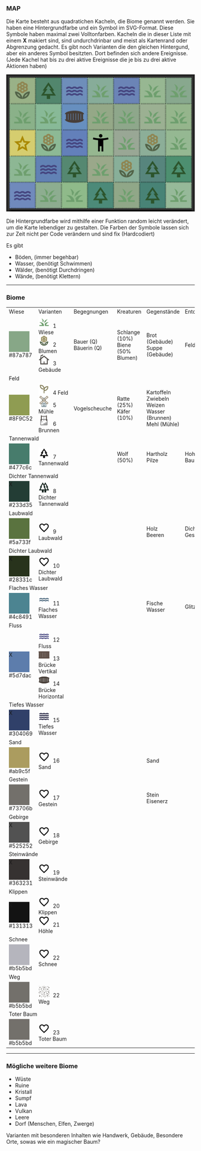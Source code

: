 <style>
    .tile{
        width: 55px;
        height: 55px;
        float: left;
        margin: 0 10px 0 0;
    }
    .symbol{
        width: 30px;
        height: 30px;
        margin: 0 5px 0 0;
    }
    .event{
        width: 25px;
        height: 25px;
        float: left;
        margin: 0 5px 0 0;
    }
</style>

### MAP

Die Karte besteht aus quadratichen Kacheln, die Biome genannt werden. Sie haben eine Hintergrundfarbe und ein Symbol im SVG-Format. Diese Symbole haben maximal zwei Volltonfarben. Kacheln die in dieser Liste mit einem <b>X</b> makiert sind, sind undurchdrinbar und meist als Kartenrand oder Abgrenzung gedacht. Es gibt noch Varianten die den gleichen Hintergund, aber ein anderes Symbol besitzten. Dort befinden sich andere Ereignisse.
(Jede Kachel hat bis zu drei aktive Ereignisse die je bis zu drei aktive Aktionen haben)

<img src="./img/map.png">

Die Hintergrundfarbe wird mithilfe einer Funktion random leicht verändert, um die Karte lebendiger zu gestalten. Die Farben der Symbole lassen sich zur Zeit nicht per Code verändern und sind fix (Hardcodiert)

Es gibt

- Böden, (immer begehbar)
- Wasser, (benötigt Schwimmen)
- Wälder, (benötigt Durchdringen)
- Wände, (benötigt Klettern)

<hr>

### Biome

<table>
    <tr>
        <td>Wiese</td>
        <td>Varianten</td>
        <td>Begegnungen</td>
        <td>Kreaturen</td>
        <td>Gegenstände</td>
        <td>Entdecken</td>
    </tr>
    <tr>
        <td><div style="background-color: #87a787;" class="tile"></div><br>#87a787</td>
        <td>
            <img src="../assets/mapIcons/grass.svg" class="symbol"> 1 Wiese<br>
            <img src="../assets/mapIcons/flower.svg" class="symbol"> 2 Blumen<br>
            <img src="../assets/mapIcons/home.svg" class="symbol"> 3 Gebäude<br>
        </td>
        <td id="npcs">Bauer (Q)<br>Bäuerin (Q)</td>
        <td id="angr">Schlange (10%)<br>Biene (50% Blumen)</td>
        <td id="item">Brot (Gebäude)<br>Suppe (Gebäude)</td>
        <td id="such">Feldweg</td>
    </tr>
    <tr>
        <td colspan="6">Feld</td>
    </tr>
    <tr>
        <td><div style="background-color: #8F9C52;" class="tile"></div><br>#8F9C52</td>
        <td>
            <img src="../assets/mapIcons/sprout.svg" class="symbol"> 4 Feld<br>
            <img src="../assets/mapIcons/mill.svg" class="symbol"> 5 Mühle<br>
            <img src="../assets/mapIcons/spring.svg" class="symbol"> 6 Brunnen<br>
        </td>
        <td id="npcs">Vogelscheuche</td>
        <td id="angr">Ratte (25%)<br>Käfer (10%)</td>
        <td id="item">Kartoffeln<br>Zwiebeln<br>Weizen<br>Wasser (Brunnen)<br>Mehl (Mühle)</td>
        <td id="such"></td>
    </tr>
    <tr>
        <td colspan="6">Tannenwald</td>
    </tr>
    <tr>
        <td><div style="background-color: #477c6c;" class="tile"></div><br>#477c6c</td>
        <td>
            <img src="../assets/mapIcons/tree.svg" class="symbol"> 7 Tannenwald<br>
        </td>
        <td id="npcs"></td>
        <td id="angr">Wolf (50%)</td>
        <td id="item">Hartholz<br>Pilze</td>
        <td id="such">Hohler Baumstumpf</td>
    </tr> 
    <tr>
        <td colspan="6">Dichter Tannenwald</td>
    </tr>
    <tr>
        <td><div style="background-color: #233d35;" class="tile">X</div><br>#233d35</td>
        <td>
            <img src="../assets/mapIcons/forest.svg" class="symbol"> 8 Dichter Tannenwald<br>
        </td>
        <td id="npcs"></td>
        <td id="angr"></td>
        <td id="item"></td>
        <td id="such"></td>
    </tr>    
    <tr>
        <td colspan="6">Laubwald</td>
    </tr>
    <tr>
        <td><div style="background-color: #5a733f;" class="tile"></div><br>#5a733f</td>
        <td>
            <img src="../assets/mapIcons/love.svg" class="symbol"> 9 Laubwald<br>
        </td>
        <td id="npcs"></td>
        <td id="angr"></td>
        <td id="item">Holz<br>Beeren</td>
        <td id="such">Dichtes Gestrüpp</td>
    </tr>  
    <tr>
        <td colspan="6">Dichter Laubwald</td>
    </tr>
    <tr>
        <td><div style="background-color: #28331c;" class="tile">X</div><br>#28331c</td>
        <td>
            <img src="../assets/mapIcons/love.svg" class="symbol"> 10 Dichter Laubwald<br>
        </td>
        <td id="npcs"></td>
        <td id="angr"></td>
        <td id="item"></td>
        <td id="such"></td>
    </tr>      
    <tr>
        <td colspan="6">Flaches Wasser</td>
    </tr>
    <tr>
        <td><div style="background-color: #4c8491;" class="tile"></div><br>#4c8491</td>
        <td>
            <img src="../assets/mapIcons/waterFlat.svg" class="symbol"> 11 Flaches Wasser<br>
        </td>
        <td id="npcs"></td>
        <td id="angr"></td>
        <td id="item">Fische<br>Wasser</td>
        <td id="such">Glitzer</td>
    </tr> 
    <tr>
        <td colspan="6">Fluss</td>
    </tr>
    <tr>
        <td><div style="background-color: #5d7dac;" class="tile">X</div><br>#5d7dac</td>
        <td>
            <img src="../assets/mapIcons/water.svg" class="symbol"> 12 Fluss<br>
            <img src="../assets/mapIcons/brigeV.svg" class="symbol"> 13 Brücke Vertikal<br>
            <img src="../assets/mapIcons/brigeH.svg" class="symbol"> 14 Brücke Horizontal<br>
        </td>
        <td id="npcs"></td>
        <td id="angr"></td>
        <td id="item"></td>
        <td id="such"></td>
    </tr>          
    <tr>
        <td colspan="6">Tiefes Wasser</td>
    </tr>
    <tr>
        <td><div style="background-color: #304069;" class="tile">X</div><br>#304069</td>
        <td>
            <img src="../assets/mapIcons/waterDeep.svg" class="symbol"> 15 Tiefes Wasser<br>
        </td>
        <td id="npcs"></td>
        <td id="angr"></td>
        <td id="item"></td>
        <td id="such"></td>
    </tr>
    <tr>
        <td colspan="6">Sand</td>
    </tr>
    <tr>
        <td><div style="background-color: #ab9c5f;" class="tile"></div><br>#ab9c5f</td>
        <td>
            <img src="../assets/mapIcons/love.svg" class="symbol"> 16 Sand<br>
        </td>
        <td id="npcs"></td>
        <td id="angr"></td>
        <td id="item">Sand</td>
        <td id="such"></td>
    </tr>      
    <tr>
        <td colspan="6">Gestein</td>
    </tr>
    <tr>
        <td><div style="background-color: #73706b;" class="tile"></div><br>#73706b</td>
        <td>
            <img src="../assets/mapIcons/love.svg" class="symbol"> 17 Gestein<br>
        </td>
        <td id="npcs"></td>
        <td id="angr"></td>
        <td id="item">Stein<br>Eisenerz</td>
        <td id="such"></td>
    </tr> 
    <tr>
        <td colspan="6">Gebirge</td>
    </tr>
    <tr>
        <td><div style="background-color: #525252;" class="tile">X</div><br>#525252</td>
        <td>
            <img src="../assets/mapIcons/love.svg" class="symbol"> 18 Gebirge<br>
        </td>
        <td id="npcs"></td>
        <td id="angr"></td>
        <td id="item"></td>
        <td id="such"></td>
    </tr>    
    <tr>
        <td colspan="6">Steinwände</td>
    </tr>
    <tr>
        <td><div style="background-color: #363231;" class="tile">X</div><br>#363231</td>
        <td>
            <img src="../assets/mapIcons/love.svg" class="symbol"> 19 Steinwände<br>
        </td>
        <td id="npcs"></td>
        <td id="angr"></td>
        <td id="item"></td>
        <td id="such"></td>
    </tr>   
    <tr>
        <td colspan="6">Klippen</td>
    </tr>
    <tr>
        <td><div style="background-color: #131313;" class="tile">X</div><br>#131313</td>
        <td>
            <img src="../assets/mapIcons/love.svg" class="symbol"> 20 Klippen<br>
            <img src="../assets/mapIcons/love.svg" class="symbol"> 21 Höhle<br>
        </td>
        <td id="npcs"></td>
        <td id="angr"></td>
        <td id="item"></td>
        <td id="such"></td>
    </tr>   
    <tr>
        <td colspan="6">Schnee</td>
    </tr>
    <tr>
        <td><div style="background-color: #b5b5bd;" class="tile"></div><br>#b5b5bd</td>
        <td>
            <img src="../assets/mapIcons/love.svg" class="symbol"> 22 Schnee<br>
        </td>
        <td id="npcs"></td>
        <td id="angr"></td>
        <td id="item"></td>
        <td id="such"></td>
    </tr>      
        <tr>
        <td colspan="6">Weg</td>
    </tr>
    <tr>
        <td><div style="background-color: #73706b;;" class="tile"></div><br>#b5b5bd</td>
        <td>
            <img src="../assets/mapIcons/weg.svg" class="symbol"> 22 Weg<br>
        </td>
        <td id="npcs"></td>
        <td id="angr"></td>
        <td id="item"></td>
        <td id="such"></td>
    </tr> 
        </tr>      
        <tr>
        <td colspan="6">Toter Baum</td>
    </tr>
    <tr>
        <td><div style="background-color: #73706b;;" class="tile"></div><br>#b5b5bd</td>
        <td>
            <img src="../assets/mapIcons/love.svg" class="symbol"> 23 Toter Baum<br>
        </td>
        <td id="npcs"></td>
        <td id="angr"></td>
        <td id="item"></td>
        <td id="such"></td>
    </tr> 
</table>

<hr>

### Mögliche weitere Biome

- Wüste
- Ruine
- Kristall
- Sumpf
- Lava
- Vulkan
- Leere
- Dorf (Menschen, Elfen, Zwerge)

Varianten mit besonderen Inhalten wie Handwerk, Gebäude, Besondere Orte, sowas wie ein magischer Baum?